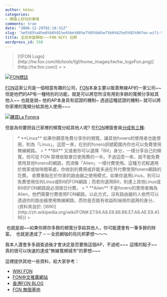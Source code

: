 ```yaml
---
author: kkdai
categories:
- 網路上好玩的事情
comments: true
date: "2006-12-29T02:18:31Z"
slug: '%e5%85%a8%e6%b0%91%e4%be%86%e7%95%b6%e7%b6%b2%e5%92%96fon-wifi-%e7%a4%be%e7%be%a4'
title: 全民來當網咖~~~FON WIFI 社群
wordpress_id: 558
---
```


<blockquote>[![FON Logo](http://tw.fon.com/lib/tools/fgf/home_images/tw/tw_logoFon.png)](http://tw.fon.com/)
> 
> </blockquote>

[![FON標誌](http://upload.wikimedia.org/wikipedia/zh/e/e1/Fon.gif)](http://zh.wikipedia.org/w/index.php?title=Image:Fon.gif&variant=zh-tw)

[FON](http://tw.fon.com/)這家公司是一個相當有趣的公司，[FON](http://tw.fon.com/)本身主要以販賣無線AP的一家公司~~ 但是他們的AP有一種特別的功能，就是可以將您所沒有用到多餘的寬頻分享給其他人~~ 也就是說~ 他的AP本身具有認證的機制~ 透過這種認證的機制~ 就可以將你家裡的寬頻分給其他人使用~~~

[![購買La Fonera](http://tw.fon.com/lib/tools/fgf/home_images/tw/tw_buyfonera.png)](http://shopping.pchome.com.tw/?mod=item&func=display_show&IT_NO=AGAC04-A07697346&SR_NO=AGAC04&ROWNO=1)

但是為何要把自己家裡的頻寬分給其他人呢? 在[FON](http://tw.fon.com/)裡面會員[分成有三種](http://zh.wikipedia.org/wiki/FON#.E7.94.A8.E6.88.B6.E7.A8.AE.E9.A1.9E):

<blockquote>  * **Linus**  
如果你願意免費分享你的頻寬，讓其他fonero的使用者也能使用，則為「Linus」。這麼一來，在別的fonero訊號範圍內你也可以免費使用無線網路。 
>   * **Bill**  
又或者你可以選擇「Bill」身分，一樣分享自己的頻寬，但可從 FON 那裡收取單日使用費的一半。不過這麼一來，就不能免費使用其他fonero的網路，而須像「Alien」一樣付費使用。這種方式較適用於商家或咖啡館等處，你收到的費用或許能多過在外付費使用fonero網路的花費。  
收費重點在於你家的路由器之使用模式，如果你選用Linus，則可以免費使用任何Linus或Bill的FON網路；而若你選用Bill，則連上其他Linus或Bill的FON網路就必須按日付費。 
>   * **Alien**  
不是fonero的使用者稱為 Alien，他們需要付費使用FON網路。以此方式，沒有路由器的人依然可以透過你的路由器使用無線網路，而你是否能有收益則端視你選用的身分。  
(資料來自於: [WIKI](http://zh.wikipedia.org/wiki/FON#.E7.94.A8.E6.88.B6.E7.A8.AE.E9.A1.9E))
> </blockquote>

 也就是說~~如果你將你多餘的頻寬分享給其他人，你可能還會有一筆多餘的財富。　也就是達成了－－全民網咖的烏托邦夢想～～～

我本人還會多多調查過後才會決定是否要換這個AP，不過呢~~~ 這樣的點子~~ 真的很可以快速的達成"無線寬頻城市"的夢想~~~

這裡提供其他一些資料，給大家參考：

  * [WIKI FON](http://zh.wikipedia.org/wiki/FON)
  * [FON中文推廣網站](http://tw.fon.com/)
  * [香港FON BLOG](http://blog.fon.com/hk/)
  * [FON 無限基地](http://blog.yam.com/twfon)
